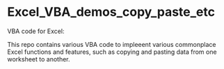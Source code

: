 # Excel_VBA_demos_copy_paste_etc

VBA code for Excel:

This repo contains various VBA code to impleeent various commonplace Excel functions and features, 
such as copying and pasting data from one worksheet to another. 
